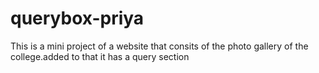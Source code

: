 # querybox-priya
This is a mini project of a website that consits of the photo gallery of the college.added to that it has a query section 
